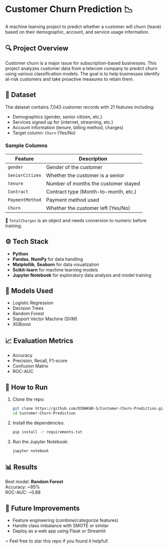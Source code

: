 # Customer Churn Prediction 📉

A machine learning project to predict whether a customer will churn (leave) based on their demographic, account, and service usage information.

## 🔍 Project Overview

Customer churn is a major issue for subscription-based businesses. This project analyzes customer data from a telecom company to predict churn using various classification models. The goal is to help businesses identify at-risk customers and take proactive measures to retain them.

## 📂 Dataset

The dataset contains 7,043 customer records with 21 features including:

- Demographics (gender, senior citizen, etc.)
- Services signed up for (internet, streaming, etc.)
- Account information (tenure, billing method, charges)
- Target column: `Churn` (Yes/No)

### Sample Columns

| Feature           | Description                           |
|------------------|---------------------------------------|
| `gender`         | Gender of the customer                |
| `SeniorCitizen`  | Whether the customer is a senior      |
| `tenure`         | Number of months the customer stayed  |
| `Contract`       | Contract type (Month-to-month, etc.)  |
| `PaymentMethod`  | Payment method used                   |
| `Churn`          | Whether the customer left (Yes/No)    |

📌 `TotalCharges` is an object and needs conversion to numeric before training.

## ⚙️ Tech Stack

- **Python**
- **Pandas**, **NumPy** for data handling
- **Matplotlib**, **Seaborn** for data visualization
- **Scikit-learn** for machine learning models
- **Jupyter Notebook** for exploratory data analysis and model training

## 🧠 Models Used

- Logistic Regression
- Decision Trees
- Random Forest
- Support Vector Machine (SVM)
- XGBoost

## 📈 Evaluation Metrics

- Accuracy
- Precision, Recall, F1-score
- Confusion Matrix
- ROC-AUC

## 🚀 How to Run

1. Clone the repo:
   ```bash
   git clone https://github.com/DINAKAR-S/Customer-Churn-Prediction.git
   cd Customer-Churn-Prediction
   ```

2. Install the dependencies:
   ```bash
   pip install -r requirements.txt
   ```

3. Run the Jupyter Notebook:
   ```bash
   jupyter notebook
   ```

## 📊 Results

Best model: **Random Forest**  
Accuracy: ~85%  
ROC-AUC: ~0.88  

## 📌 Future Improvements

- Feature engineering (combine/categorize features)
- Handle class imbalance with SMOTE or similar
- Deploy as a web app using Flask or Streamlit

⭐️ Feel free to star this repo if you found it helpful!
```
